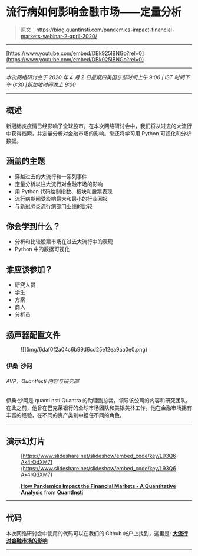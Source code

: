 # 流行病如何影响金融市场——定量分析

> 原文：<https://blog.quantinsti.com/pandemics-impact-financial-markets-webinar-2-april-2020/>

* * *

[https://www.youtube.com/embed/DBk925lBNGo?rel=0](https://www.youtube.com/embed/DBk925lBNGo?rel=0)

* * *

*本次网络研讨会于 2020 年 4 月 2 日星期四美国东部时间上午 9:00 | IST 时间下午 6:30 |新加坡时间晚上 9:00*

* * *

## **概述**

新冠肺炎疫情已经影响了全球股市。在本次网络研讨会中，我们将从过去的大流行中获得线索，并定量分析对金融市场的影响。您还将学习用 Python 可视化和分析数据。

## **涵盖的主题**

*   穿越过去的大流行和一系列事件
*   定量分析以往大流行对金融市场的影响
*   用 Python 代码绘制指数、板块和股票表现
*   流行病期间受影响最大和最小的行业回报
*   与新冠肺炎流行病部门业绩的比较

## 你会学到什么？

*   分析和比较股票市场在过去大流行中的表现
*   Python 中的数据可视化

## 谁应该参加？

*   研究人员
*   学生
*   方案
*   商人
*   分析员

## 扬声器配置文件

<figure class="kg-card kg-image-card">![](img/6daf0f2a04c6b99d6cd25e12ea9aa0e0.png)</figure>

### 伊桑·沙阿

###### AVP，QuantInsti 内容与研究部

伊桑·沙阿是 quanti nsti Quantra 的助理副总裁，领导该公司的内容和研究团队。在此之前，他曾在巴克莱银行的全球市场团队和美银美林工作。他在金融市场拥有丰富的经验，在不同的资产类别中担任不同的角色。

* * *

## **演示幻灯片**

<figure class="kg-card kg-embed-card">

[https://www.slideshare.net/slideshow/embed_code/key/L93Q6Ak4rQdXM7](https://www.slideshare.net/slideshow/embed_code/key/L93Q6Ak4rQdXM7)

**[How Pandemics Impact the Financial Markets - A Quantitative Analysis](https://www.slideshare.net/QuantInsti/how-pandemics-impact-the-financial-markets-a-quantitative-analysis "How Pandemics Impact the Financial Markets - A Quantitative Analysis")** from **[QuantInsti](https://www.slideshare.net/QuantInsti)**</figure>

* * *

## **代码**

本次网络研讨会中使用的代码可以在我们的 Github 帐户上找到，这里是: [**大流行对金融市场的影响**](https://github.com/QuantInsti/webinars/tree/master/Impact%20of%20Pandemics%20on%20Financial%20Markets)

* * *